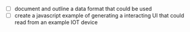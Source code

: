 - [ ] document and outline a data format that could be used
- [ ] create a javascript example of generating a interacting UI that could read from an example IOT device
